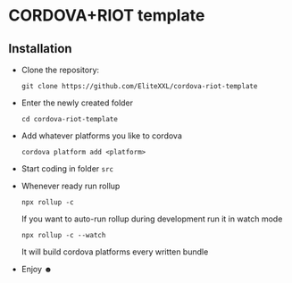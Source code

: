 # CORDOVA+RIOT template

## Installation
- Clone the repository:

   ```git clone https://github.com/EliteXXL/cordova-riot-template```
- Enter the newly created folder

   ```cd cordova-riot-template```
- Add whatever platforms you like to cordova

   ```cordova platform add <platform>```
- Start coding in folder `src`
- Whenever ready run rollup

    ```npx rollup -c```

    If you want to auto-run rollup during development run it in watch mode

    ```npx rollup -c --watch```

    It will build cordova platforms every written bundle
- Enjoy ☻
